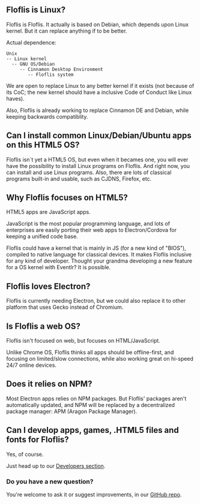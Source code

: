 ## Floflis is Linux?

Floflis is Floflis.
It actually is based on Debian, which depends upon Linux kernel. But it can replace anything if to be better.

Actual dependence:

```
Unix
-- Linux kernel
  -- GNU OS/Debian
     -- Cinnamon Desktop Environment
        -- Floflis system
```

We are open to replace Linux to any better kernel if it exists (not because of its CoC; the new kernel should have a inclusive Code of Conduct like Linux haves).

Also, Floflis is already working to replace Cinnamon DE and Debian, while keeping backwards compatiblity.

## Can I install common Linux/Debian/Ubuntu apps on this HTML5 OS?

Floflis isn`t yet a HTML5 OS, but even when it becames one, you will ever have the possibility to install Linux programs on Floflis. And right now, you can install and use Linux programs. Also, there are lots of classical programs built-in and usable, such as CJDNS, Firefox, etc.

## Why Floflis focuses on HTML5?

HTML5 apps are JavaScript apps.

JavaScript is the most popular programming language, and lots of enterprises are easily porting their web apps to Electron/Cordova for keeping a unified code base.

Floflis could have a kernel that is mainly in JS (for a new kind of "BIOS"), compiled to native language for classical devices. It makes Floflis inclusive for any kind of developer. Thought your grandma developing a new feature for a OS kernel with Eventlr? It is possible.

## Floflis loves Electron?

Floflis is currently needing Electron, but we could also replace it to other platform that uses Gecko instead of Chromium.

## Is Floflis a web OS?

Floflis isn't focused on web, but focuses on HTML/JavaScript.

Unlike Chrome OS, Floflis thinks all apps should be offline-first, and focusing on limited/slow connections, while also working great on hi-speed 24/7 online devices.

## Does it relies on NPM?

Most Electron apps relies on NPM packages. But Floflis' packages aren't automatically updated, and NPM will be replaced by a decentralized package manager: APM (Aragon Package Manager).

## Can I develop apps, games, .HTML5 files and fonts for Floflis?

Yes, of course.

Just head up to our [Developers section](/dev/).

### Do you have a new question?

You're welcome to ask it or suggest improvements, in our [GitHub repo](https://github.com/Floflis/docs/issues).
